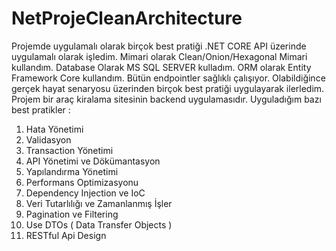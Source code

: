 # NetProjeCleanArchitecture
Projemde uygulamalı olarak birçok best pratiği .NET CORE API üzerinde uygulamalı olarak işledim. Mimari olarak Clean/Onion/Hexagonal Mimari kullandım. Database Olarak MS SQL SERVER kulladım. ORM olarak Entity Framework Core kullandım. Bütün endpointler sağlıklı çalışıyor. Olabildiğince gerçek hayat senaryosu üzerinden birçok best pratiği uygulayarak ilerledim.
Projem bir araç kiralama sitesinin backend uygulamasıdır.
Uyguladığım bazı best pratikler : 
1. Hata Yönetimi
2. Validasyon
3. Transaction Yönetimi
4. API Yönetimi ve Dökümantasyon
5. Yapılandırma Yönetimi
6. Performans Optimizasyonu
7. Dependency Injection ve IoC
8. Veri Tutarlılığı ve Zamanlanmış İşler
9. Pagination ve Filtering
10. Use DTOs ( Data Transfer Objects )
11. RESTful Api Design
